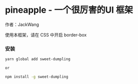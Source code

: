 # pineapple - 一个很厉害的UI 框架 

作者：JackWang

使用本框架，请在 CSS 中开启 border-box

### 安装

```bash
yarn global add sweet-dumpling

or

npm install -g sweet-dumpling
```
